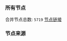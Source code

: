 ### 所有节点
合并节点总数: `5719`
[节点链接](https://github.com/rzhy1/33/raw/master/sub/sub_merge_base64.txt)

### 节点来源
